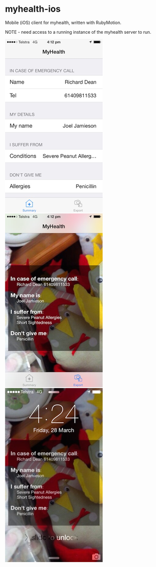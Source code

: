 myhealth-ios
============

Mobile (iOS) client for myhealth, written with RubyMotion.

NOTE - need access to a running instance of the myhealth server to run.


![Alt text](/screen1.jpg)
![Alt text](/screen2.jpg)
![Alt text](/screen3.jpg)

